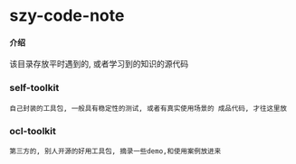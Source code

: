 # szy-code-note

#### 介绍
该目录存放平时遇到的, 或者学习到的知识的源代码

### self-toolkit   
    自己封装的工具包, 一般具有稳定性的测试, 或者有真实使用场景的 成品代码, 才往这里放
### ocl-toolkit
    第三方的, 别人开源的好用工具包, 摘录一些demo,和使用案例放进来